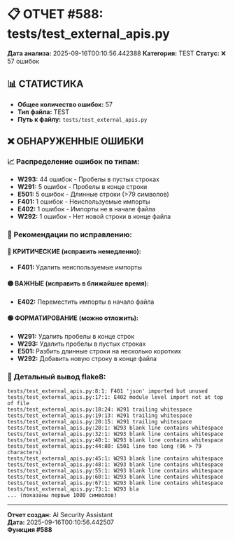# 📋 ОТЧЕТ #588: tests/test_external_apis.py

**Дата анализа:** 2025-09-16T00:10:56.442388
**Категория:** TEST
**Статус:** ❌ 57 ошибок

## 📊 СТАТИСТИКА

- **Общее количество ошибок:** 57
- **Тип файла:** TEST
- **Путь к файлу:** `tests/test_external_apis.py`

## ❌ ОБНАРУЖЕННЫЕ ОШИБКИ

### 📈 Распределение ошибок по типам:

- **W293:** 44 ошибок - Пробелы в пустых строках
- **W291:** 5 ошибок - Пробелы в конце строки
- **E501:** 5 ошибок - Длинные строки (>79 символов)
- **F401:** 1 ошибок - Неиспользуемые импорты
- **E402:** 1 ошибок - Импорты не в начале файла
- **W292:** 1 ошибок - Нет новой строки в конце файла

### 🎯 Рекомендации по исправлению:

#### 🔴 КРИТИЧЕСКИЕ (исправить немедленно):
- **F401:** Удалить неиспользуемые импорты

#### 🟡 ВАЖНЫЕ (исправить в ближайшее время):
- **E402:** Переместить импорты в начало файла

#### 🟢 ФОРМАТИРОВАНИЕ (можно отложить):
- **W291:** Удалить пробелы в конце строк
- **W293:** Удалить пробелы в пустых строках
- **E501:** Разбить длинные строки на несколько коротких
- **W292:** Добавить новую строку в конце файла

### 📝 Детальный вывод flake8:

```
tests/test_external_apis.py:8:1: F401 'json' imported but unused
tests/test_external_apis.py:17:1: E402 module level import not at top of file
tests/test_external_apis.py:18:24: W291 trailing whitespace
tests/test_external_apis.py:19:13: W291 trailing whitespace
tests/test_external_apis.py:20:15: W291 trailing whitespace
tests/test_external_apis.py:28:1: W293 blank line contains whitespace
tests/test_external_apis.py:32:1: W293 blank line contains whitespace
tests/test_external_apis.py:40:1: W293 blank line contains whitespace
tests/test_external_apis.py:44:80: E501 line too long (96 > 79 characters)
tests/test_external_apis.py:45:1: W293 blank line contains whitespace
tests/test_external_apis.py:48:1: W293 blank line contains whitespace
tests/test_external_apis.py:55:1: W293 blank line contains whitespace
tests/test_external_apis.py:60:1: W293 blank line contains whitespace
tests/test_external_apis.py:67:1: W293 blank line contains whitespace
tests/test_external_apis.py:73:1: W293 bla
... (показаны первые 1000 символов)
```

---
**Отчет создан:** AI Security Assistant  
**Дата:** 2025-09-16T00:10:56.442507  
**Функция #588**
